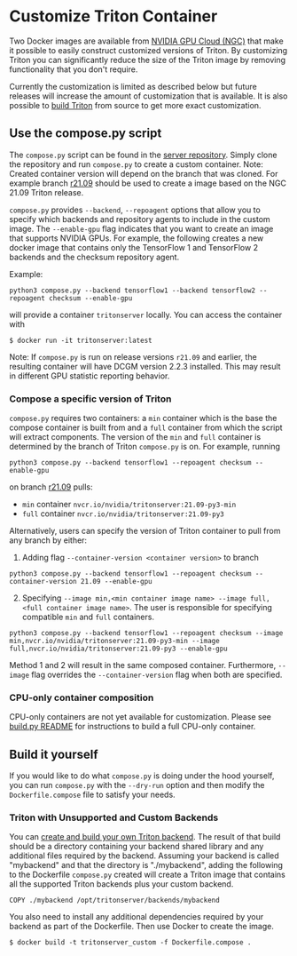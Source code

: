 <!--
# Copyright (c) 2020-2021, NVIDIA CORPORATION & AFFILIATES. All rights reserved.
#
# Redistribution and use in source and binary forms, with or without
# modification, are permitted provided that the following conditions
# are met:
#  * Redistributions of source code must retain the above copyright
#    notice, this list of conditions and the following disclaimer.
#  * Redistributions in binary form must reproduce the above copyright
#    notice, this list of conditions and the following disclaimer in the
#    documentation and/or other materials provided with the distribution.
#  * Neither the name of NVIDIA CORPORATION nor the names of its
#    contributors may be used to endorse or promote products derived
#    from this software without specific prior written permission.
#
# THIS SOFTWARE IS PROVIDED BY THE COPYRIGHT HOLDERS ``AS IS'' AND ANY
# EXPRESS OR IMPLIED WARRANTIES, INCLUDING, BUT NOT LIMITED TO, THE
# IMPLIED WARRANTIES OF MERCHANTABILITY AND FITNESS FOR A PARTICULAR
# PURPOSE ARE DISCLAIMED.  IN NO EVENT SHALL THE COPYRIGHT OWNER OR
# CONTRIBUTORS BE LIABLE FOR ANY DIRECT, INDIRECT, INCIDENTAL, SPECIAL,
# EXEMPLARY, OR CONSEQUENTIAL DAMAGES (INCLUDING, BUT NOT LIMITED TO,
# PROCUREMENT OF SUBSTITUTE GOODS OR SERVICES; LOSS OF USE, DATA, OR
# PROFITS; OR BUSINESS INTERRUPTION) HOWEVER CAUSED AND ON ANY THEORY
# OF LIABILITY, WHETHER IN CONTRACT, STRICT LIABILITY, OR TORT
# (INCLUDING NEGLIGENCE OR OTHERWISE) ARISING IN ANY WAY OUT OF THE USE
# OF THIS SOFTWARE, EVEN IF ADVISED OF THE POSSIBILITY OF SUCH DAMAGE.
-->

# Customize Triton Container

Two Docker images are available from [NVIDIA GPU Cloud
(NGC)](https://ngc.nvidia.com) that make it possible to easily
construct customized versions of Triton. By customizing Triton you can
significantly reduce the size of the Triton image by removing
functionality that you don't require.

Currently the customization is limited as described below but future
releases will increase the amount of customization that is available.
It is also possible to [build Triton](build.md#building-triton)
from source to get more exact customization.

## Use the compose.py script

The `compose.py` script can be found in the [server repository](https://github.com/triton-inference-server/server).
Simply clone the repository and run `compose.py` to create a custom container. 
Note: Created container version will depend on the branch that was cloned. 
For example branch [r21.09](https://github.com/triton-inference-server/server/tree/r21.09) 
should be used to create a image based on the NGC 21.09 Triton release. 

`compose.py` provides `--backend`, `--repoagent` options that allow you to 
specify which backends and repository agents to include in the custom image. 
The `--enable-gpu` flag indicates that you want to create an image that supports
NVIDIA GPUs. For example, the following creates a new docker image that 
contains only the TensorFlow 1 and TensorFlow 2 backends and the checksum 
repository agent.

Example:
```
python3 compose.py --backend tensorflow1 --backend tensorflow2 --repoagent checksum --enable-gpu
```
will provide a container `tritonserver` locally. You can access the container with
```
$ docker run -it tritonserver:latest
```

Note: If `compose.py` is run on release versions `r21.09` and earlier, 
the resulting container will have DCGM version 2.2.3 installed. 
This may result in different GPU statistic reporting behavior.

### Compose a specific version of Triton

`compose.py` requires two containers: a `min` container which is the 
base the compose container is built from and a `full` container from which the 
script will extract components. The version of the `min` and `full` container 
is determined by the branch of Triton `compose.py` is on. 
For example, running
```
python3 compose.py --backend tensorflow1 --repoagent checksum --enable-gpu
```
on branch [r21.09](https://github.com/triton-inference-server/server/tree/r21.09) pulls:
- `min` container `nvcr.io/nvidia/tritonserver:21.09-py3-min` 
- `full` container `nvcr.io/nvidia/tritonserver:21.09-py3`

Alternatively, users can specify the version of Triton container to pull from any branch by either:
1. Adding flag `--container-version <container version>` to branch
```
python3 compose.py --backend tensorflow1 --repoagent checksum --container-version 21.09 --enable-gpu
```
2. Specifying `--image min,<min container image name> --image full,<full container image name>`. 
   The user is responsible for specifying compatible `min` and `full` containers. 
```
python3 compose.py --backend tensorflow1 --repoagent checksum --image min,nvcr.io/nvidia/tritonserver:21.09-py3-min --image full,nvcr.io/nvidia/tritonserver:21.09-py3 --enable-gpu
```
Method 1 and 2 will result in the same composed container. Furthermore, `--image` flag overrides the `--container-version` flag when both are specified.

### CPU-only container composition

CPU-only containers are not yet available for customization. Please see [build.py README](https://github.com/triton-inference-server/server/blob/main/docs/build.md) for instructions to build a full CPU-only container.

## Build it yourself

If you would like to do what `compose.py` is doing under the hood yourself, you can run `compose.py` with the `--dry-run` option and then modify the `Dockerfile.compose` file to satisfy your needs. 


### Triton with Unsupported and Custom Backends

You can [create and build your own Triton
backend](https://github.com/triton-inference-server/backend).  The
result of that build should be a directory containing your backend
shared library and any additional files required by the
backend. Assuming your backend is called "mybackend" and that the
directory is "./mybackend", adding the following to the Dockerfile `compose.py`
created will create a Triton image that contains all the supported Triton backends plus your
custom backend.

```
COPY ./mybackend /opt/tritonserver/backends/mybackend
```

You also need to install any additional dependencies required by your
backend as part of the Dockerfile. Then use Docker to create the
image.

```
$ docker build -t tritonserver_custom -f Dockerfile.compose .
```

